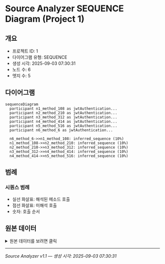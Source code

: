 # Source Analyzer SEQUENCE Diagram (Project 1)

## 개요
- 프로젝트 ID: 1
- 다이어그램 유형: SEQUENCE
- 생성 시각: 2025-09-03 07:30:31
- 노드 수: 6
- 엣지 수: 5

## 다이어그램

```mermaid
sequenceDiagram
  participant n1_method_108 as jwtAuthentication...
  participant n2_method_210 as jwtAuthentication...
  participant n3_method_312 as jwtAuthentication...
  participant n4_method_414 as jwtAuthentication...
  participant n5_method_516 as jwtAuthentication...
  participant n6_method_6 as jwtAuthentication...

  n6_method_6->>n1_method_108: inferred_sequence (10%)
  n1_method_108->>n2_method_210: inferred_sequence (10%)
  n2_method_210->>n3_method_312: inferred_sequence (10%)
  n3_method_312->>n4_method_414: inferred_sequence (10%)
  n4_method_414->>n5_method_516: inferred_sequence (10%)
```

## 범례

### 시퀀스 범례
- 실선 화살표: 해석된 메소드 호출
- 점선 화살표: 미해석 호출
- 숫자: 호출 순서

## 원본 데이터

<details>
<summary>원본 데이터를 보려면 클릭</summary>

노드 목록 (6)
```json
  method:6: jwtAuthenticationFilter() (method)
  method:108: jwtAuthenticationFilter() (method)
  method:210: jwtAuthenticationFilter() (method)
  method:312: jwtAuthenticationFilter() (method)
  method:414: jwtAuthenticationFilter() (method)
  method:516: jwtAuthenticationFilter() (method)
```

엣지 목록 (5)
```json
  method:6 -> method:108 (inferred_sequence)
  method:108 -> method:210 (inferred_sequence)
  method:210 -> method:312 (inferred_sequence)
  method:312 -> method:414 (inferred_sequence)
  method:414 -> method:516 (inferred_sequence)
```

</details>

---
*Source Analyzer v1.1 — 생성 시각: 2025-09-03 07:30:31*